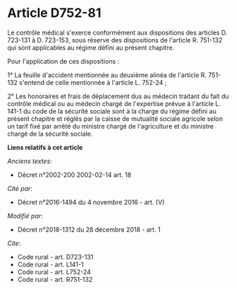 # Article D752-81

Le contrôle médical s'exerce conformément aux dispositions des articles D. 723-131 à D. 723-153, sous réserve des
dispositions de l'article R. 751-132 qui sont applicables au régime défini au présent chapitre. 

Pour l'application de ces dispositions : 

1° La feuille d'accident mentionnée au deuxième alinéa de l'article R. 751-132 s'entend de celle mentionnée à l'article L.
752-24 ; 

2° Les honoraires et frais de déplacement dus au médecin traitant du fait du contrôle médical ou au médecin chargé de
l'expertise prévue à l'article L. 141-1 du code de la sécurité sociale sont à la charge du régime défini au présent chapitre
et réglés par la caisse de mutualité sociale agricole selon un tarif fixé par arrêté du ministre chargé de l'agriculture et
du ministre chargé de la sécurité sociale.

**Liens relatifs à cet article**

_Anciens textes_:

  - Décret n°2002-200 2002-02-14 art. 18

_Cité par_:

  - Décret n°2016-1494 du 4 novembre 2016 - art. (V)

_Modifié par_:

  - Décret n°2018-1312 du 28 décembre 2018 - art. 1

_Cite_:

  - Code rural - art. D723-131
  - Code rural - art. L141-1
  - Code rural - art. L752-24
  - Code rural - art. R751-132

